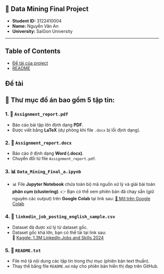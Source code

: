 ## 📘 Data Mining Final Project
- **Student ID:** 3122410004  
- **Name:** Nguyễn Văn An  
- **University:** SaiGon University
---
## Table of Contents
* [Đề tài của project](#technologies-used)
* [README](#-Thư-mục-đồ-án-bao-gồm-5-tập-tin)

## Đề tài


## 📁 Thư mục đồ án bao gồm 5 tập tin:

### 1. 📄 `Assignment_report.pdf`
- Báo cáo bài tập lớn định dạng **PDF**.
- Được viết bằng **LaTeX** (dự phòng khi file `.docx` bị lỗi định dạng).

### 2. 📝 `Assignment_report.docx`
- Báo cáo ở định dạng **Word (.docx)**.
- Chuyển đổi từ file `Assignment_report.pdf`.

### 3. 📊 `Data_Mining_Final_a.ipynb`
- 📊 File **Jupyter Notebook** chứa toàn bộ mã nguồn xử lý và giải bài toán **phân cụm (clustering)**. 👉 Bạn có thể xem phiên bản đã chạy sẵn (giữ nguyên các output) trên **Google Colab** tại link sau:  [🔗 Mở trên Google Colab](https://colab.research.google.com/drive/1t-lmLD5ZMZ5G46xFEjBkSCHMTQG7HquO?usp=sharing)

### 4. 📂 `linkedin_job_posting_english_sample.csv`
- Dataset đã được xử lý từ dataset gốc.
- Dataset gốc khá lớn, bạn có thể tải tại link sau:  
  🔗 [Kaggle: 1.3M LinkedIn Jobs and Skills 2024](https://www.kaggle.com/datasets/asaniczka/1-3m-linkedin-jobs-and-skills-2024/data)

### 5. 📄 `README.txt`
- File mô tả nội dung các tập tin trong thư mục (phiên bản text thuần).
- Thay thế bằng file `README.md` này cho phiên bản hiển thị đẹp trên GitHub.



